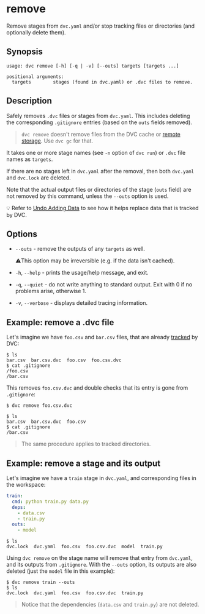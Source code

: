# remove

Remove stages from `dvc.yaml` and/or stop tracking files or directories (and
optionally delete them).

## Synopsis

```usage
usage: dvc remove [-h] [-q | -v] [--outs] targets [targets ...]

positional arguments:
  targets        stages (found in dvc.yaml) or .dvc files to remove.
```

## Description

Safely removes `.dvc` files or stages from `dvc.yaml`. This includes deleting
the corresponding `.gitignore` entries (based on the `outs` fields removed).

> `dvc remove` doesn't remove files from the DVC <abbr>cache</abbr> or
> [remote storage](/doc/command-reference/remote). Use `dvc gc` for that.

It takes one or more stage names (see `-n` option of `dvc run`) or `.dvc` file
names as `targets`.

If there are no stages left in `dvc.yaml` after the removal, then both
`dvc.yaml` and `dvc.lock` are deleted.

Note that the actual <abbr>output</abbr> files or directories of the stage
(`outs` field) are not removed by this command, unless the `--outs` option is
used.

💡 Refer to [Undo Adding Data](/doc/user-guide/how-to/stop-tracking-data) to see
how it helps replace data that is tracked by DVC.

## Options

- `--outs` - remove the outputs of any `targets` as well.

  ⚠️This option may be irreversible (e.g. if the data isn't cached).

- `-h`, `--help` - prints the usage/help message, and exit.

- `-q`, `--quiet` - do not write anything to standard output. Exit with 0 if no
  problems arise, otherwise 1.

- `-v`, `--verbose` - displays detailed tracing information.

## Example: remove a .dvc file

Let's imagine we have `foo.csv` and `bar.csv` files, that are already
[tracked](/doc/command-reference/add) by DVC:

```dvc
$ ls
bar.csv  bar.csv.dvc  foo.csv  foo.csv.dvc
$ cat .gitignore
/foo.csv
/bar.csv
```

This removes `foo.csv.dvc` and double checks that its entry is gone from
`.gitignore`:

```dvc
$ dvc remove foo.csv.dvc

$ ls
bar.csv  bar.csv.dvc  foo.csv
$ cat .gitignore
/bar.csv
```

> The same procedure applies to tracked directories.

## Example: remove a stage and its output

Let's imagine we have a `train` stage in `dvc.yaml`, and corresponding files in
the <abbr>workspace</abbr>:

```yaml
train:
  cmd: python train.py data.py
  deps:
    - data.csv
    - train.py
  outs:
    - model
```

```dvc
$ ls
dvc.lock  dvc.yaml  foo.csv  foo.csv.dvc  model  train.py
```

Using `dvc remove` on the stage name will remove that entry from `dvc.yaml`, and
its outputs from `.gitignore`. With the `--outs` option, its outputs are also
deleted (just the `model` file in this example):

```dvc
$ dvc remove train --outs
$ ls
dvc.lock  dvc.yaml  foo.csv  foo.csv.dvc  train.py
```

> Notice that the dependencies (`data.csv` and `train.py`) are not deleted.
